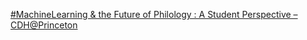 [#MachineLearning & the Future of Philology : A Student Perspective – CDH@Princeton](https://qi.tc/qi/110713)